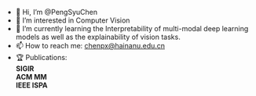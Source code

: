 - 👋 Hi, I’m @PengSyuChen
- 👀 I’m interested in Computer Vision
- 🌱 I’m currently learning the Interpretability of multi-modal deep learning models as well as the explainability of vision tasks.
- 📫 How to reach me: [chenpx@hainanu.edu.cn](mailto:chenpx@hainanu.edu.cn)
- 🏆 Publications:
</br> **SIGIR**
</br> **ACM MM**
</br> **IEEE ISPA**
